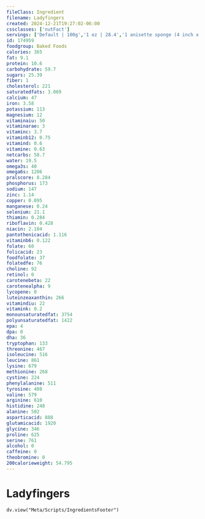```yaml
---
fileClass: Ingredient
filename: Ladyfingers
created: 2024-12-21T19:27:02-06:00
cssclasses: ['nutFact']
servings: ['Default | 100g','1 oz | 28.4','1 anisette sponge (4 inch x 1-1/8 inch x 7/8 inch) | 13','1 breakfast treat (approx 4 inch x 2 inch x 7/8 inch) | 24','1 ladyfinger | 11']
id: 174959
foodgroup: Baked Foods
calories: 365
fat: 9.1
protein: 10.6
carbohydrate: 59.7
sugars: 25.39
fiber: 1
cholesterol: 221
saturatedfats: 3.069
calcium: 47
iron: 3.58
potassium: 113
magnesium: 12
vitaminaiu: 50
vitaminarae: 3
vitaminc: 3.7
vitaminb12: 0.75
vitamind: 0.6
vitamine: 0.63
netcarbs: 58.7
water: 19.5
omega3s: 40
omega6s: 1206
pralscore: 8.284
phosphorus: 173
sodium: 147
zinc: 1.14
copper: 0.095
manganese: 0.24
selenium: 21.1
thiamin: 0.284
riboflavin: 0.428
niacin: 2.104
pantothenicacid: 1.116
vitaminb6: 0.122
folate: 60
folicacid: 23
foodfolate: 37
folatedfe: 76
choline: 92
retinol: 0
carotenebeta: 22
carotenealpha: 9
lycopene: 0
luteinzeaxanthin: 266
vitamindiu: 22
vitamink: 0.2
monounsaturatedfat: 3754
polyunsaturatedfat: 1422
epa: 4
dpa: 0
dha: 36
tryptophan: 133
threonine: 467
isoleucine: 516
leucine: 861
lysine: 679
methionine: 268
cystine: 224
phenylalanine: 511
tyrosine: 408
valine: 579
arginine: 610
histidine: 248
alanine: 502
asparticacid: 888
glutamicacid: 1920
glycine: 346
proline: 625
serine: 761
alcohol: 0
caffeine: 0
theobromine: 0
200calorieweight: 54.795
---
```


# Ladyfingers

```dataviewjs
dv.view("Meta/Scripts/IngredientsFooter")
```